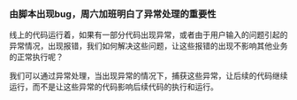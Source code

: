 ### 由脚本出现bug，周六加班明白了异常处理的重要性

线上的代码运行着，如果有一部分代码出现异常，或者由于用户输入的问题引起的异常情况，出现报错，我们如何解决这些问题，让这些报错的出现不影响其他业务的正常执行呢？

我们可以通过异常处理，当出现异常的情况下，捕获这些异常，让后续的代码继续运行，而不是让这些异常的代码影响后续代码的执行和运行。